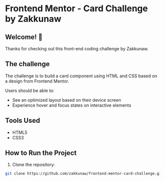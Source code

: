 # Frontend Mentor - Card Challenge by Zakkunaw

## Welcome! 👋  
Thanks for checking out this front-end coding challenge by Zakkunaw.

## The challenge  
The challenge is to build a card component using HTML and CSS based on a design from Frontend Mentor.

Users should be able to:
- See an optimized layout based on their device screen
- Experience hover and focus states on interactive elements

## Tools Used
- HTML5
- CSS3

## How to Run the Project
1. Clone the repository:

```bash
git clone https://github.com/zakkunaw/frontend-mentor-card-challenge.git
